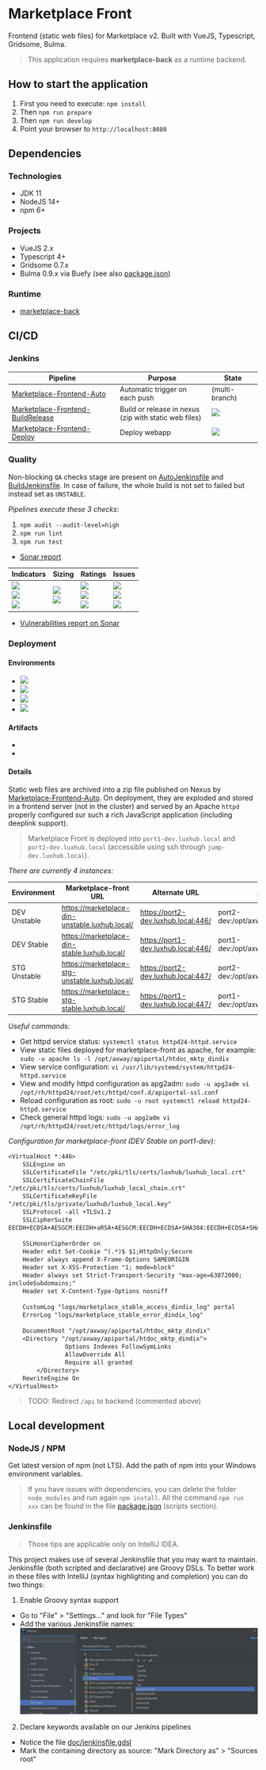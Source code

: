 # Marketplace Front

Frontend (static web files) for Marketplace v2.
Built with VueJS, Typescript, Gridsome, Bulma.

> This application requires **marketplace-back** as a runtime backend.

## How to start the application

1. First you need to execute: `npm install`
2. Then `npm run prepare`
3. Then `npm run develop`
4. Point your browser to `http://localhost:8080`

## Dependencies

### Technologies

- JDK 11
- NodeJS 14+
- npm 6+

### Projects

- VueJS 2.x
- Typescript 4+
- Gridsome 0.7.x
- Bulma 0.9.x via Buefy
  (see also [package.json](package.json))

### Runtime

- [marketplace-back](https://gitlab.luxhub.local/dev-luxhub/marketplace-back)

## CI/CD

### Jenkins

| Pipeline                                                                                                                 | Purpose                                                    | State                                                                                         |
| ------------------------------------------------------------------------------------------------------------------------ | ---------------------------------------------------------- | --------------------------------------------------------------------------------------------- |
| [Marketplace-Frontend-Auto](https://jenkins.luxhub.local:8443/view/Agora/job/Marketplace-Frontend-Auto/)                 | Automatic trigger on each push                             | (multi-branch)                                                                                |
| [Marketplace-Frontend-BuildRelease](https://jenkins.luxhub.local:8443/view/Agora/job/Marketplace-Frontend-BuildRelease/) | Build or release in nexus <br> (zip with static web files) | ![](https://jenkins.luxhub.local:8443/buildStatus/icon?job=Marketplace-Frontend-BuildRelease) |
| [Marketplace-Frontend-Deploy](https://jenkins.luxhub.local:8443/view/Agora/job/Marketplace-Frontend-Deploy/)             | Deploy webapp                                              | ![](https://jenkins.luxhub.local:8443/buildStatus/icon?job=Marketplace-Frontend-Deploy)       |

### Quality

Non-blocking `QA` checks stage are present on [AutoJenkinsfile](AutoJenkinsfile) and [BuildJenkinsfile](AutoJenkinsfile).
In case of failure, the whole build is not set to failed but instead set as `UNSTABLE`.

_Pipelines execute these 3 checks:_

1. `npm audit --audit-level=high`
2. `npm run lint`
3. `npm run test`

- [Sonar report](https://sonar.kube-dev.luxhub.local/dashboard?id=com.luxhub.agora%3Amarketplace-front)

| Indicators                                                                                                                                                                                                                                                                                                                                                                                                          | Sizing                                                                                                                                                                                                                                                                              | Ratings                                                                                                                                                                                                                                                                                                                                                                                                                           | Issues                                                                                                                                                                                                                                                                                                                                                                                                             |
| ------------------------------------------------------------------------------------------------------------------------------------------------------------------------------------------------------------------------------------------------------------------------------------------------------------------------------------------------------------------------------------------------------------------- | ----------------------------------------------------------------------------------------------------------------------------------------------------------------------------------------------------------------------------------------------------------------------------------- | --------------------------------------------------------------------------------------------------------------------------------------------------------------------------------------------------------------------------------------------------------------------------------------------------------------------------------------------------------------------------------------------------------------------------------- | ------------------------------------------------------------------------------------------------------------------------------------------------------------------------------------------------------------------------------------------------------------------------------------------------------------------------------------------------------------------------------------------------------------------ |
| ![](https://sonar.kube-dev.luxhub.local/api/project_badges/measure?project=com.luxhub.agora%3Amarketplace-front&metric=alert_status) <br> ![](https://sonar.kube-dev.luxhub.local/api/project_badges/measure?project=com.luxhub.agora%3Amarketplace-front&metric=coverage) <br> ![](https://sonar.kube-dev.luxhub.local/api/project_badges/measure?project=com.luxhub.agora%3Amarketplace-front&metric=sqale_index) | ![](https://sonar.kube-dev.luxhub.local/api/project_badges/measure?project=com.luxhub.agora%3Amarketplace-front&metric=ncloc) <br> ![](https://sonar.kube-dev.luxhub.local/api/project_badges/measure?project=com.luxhub.agora%3Amarketplace-front&metric=duplicated_lines_density) | ![](https://sonar.kube-dev.luxhub.local/api/project_badges/measure?project=com.luxhub.agora%3Amarketplace-front&metric=security_rating) <br> ![](https://sonar.kube-dev.luxhub.local/api/project_badges/measure?project=com.luxhub.agora%3Amarketplace-front&metric=reliability_rating) <br> ![](https://sonar.kube-dev.luxhub.local/api/project_badges/measure?project=com.luxhub.agora%3Amarketplace-front&metric=sqale_rating) | ![](https://sonar.kube-dev.luxhub.local/api/project_badges/measure?project=com.luxhub.agora%3Amarketplace-front&metric=bugs) <br> ![](https://sonar.kube-dev.luxhub.local/api/project_badges/measure?project=com.luxhub.agora%3Amarketplace-front&metric=code_smells) <br> ![](https://sonar.kube-dev.luxhub.local/api/project_badges/measure?project=com.luxhub.agora%3Amarketplace-front&metric=vulnerabilities) |

- [Vulnerabilities report on Sonar](https://sonar.kube-dev.luxhub.local/project/extension/dependencycheck/report_page?id=com.luxhub.agora%3Amarketplace-front&qualifier=TRK)

### Deployment

#### Environments

- [<img src="https://jenkins.luxhub.local:8443/view/Agora/job/Marketplace-Frontend-Deploy/badge/icon?config=port2-dev.luxhub.local:446">](https://marketplace-din-unstable.luxhub.local/)
- [<img src="https://jenkins.luxhub.local:8443/view/Agora/job/Marketplace-Frontend-Deploy/badge/icon?config=port1-dev.luxhub.local:446">](https://marketplace-din-stable.luxhub.local/)
- [<img src="https://jenkins.luxhub.local:8443/view/Agora/job/Marketplace-Frontend-Deploy/badge/icon?config=port2-dev.luxhub.local:447">](https://marketplace-stg-unstable.luxhub.local/)
- [<img src="https://jenkins.luxhub.local:8443/view/Agora/job/Marketplace-Frontend-Deploy/badge/icon?config=port1-dev.luxhub.local:447">](https://marketplace-stg-stable.luxhub.local/)

#### Artifacts

- ![<img src="https://jenkins.luxhub.local:8443/view/Agora/job/Marketplace-Frontend-BuildRelease/badge/icon?config=last-snapshot-version">](https://nexus.luxhub.local:9443/#browse/browse:maven-snapshots:com%2Fluxhub%2Fagora%2Fmarketplace-front)
- ![<img src="https://jenkins.luxhub.local:8443/view/Agora/job/Marketplace-Frontend-BuildRelease/badge/icon?config=last-release-version">](https://nexus.luxhub.local:9443/#browse/browse:maven-releases:com%2Fluxhub%2Fagora%2Fmarketplace-front)

#### Details

Static web files are archived into a zip file published on Nexus by [Marketplace-Frontend-Auto](https://jenkins.luxhub.local:8443/view/Agora/job/Marketplace-Frontend-Auto/).
On deployment, they are exploded and stored in a frontend server (not in the cluster) and served by an Apache `httpd` properly configured sur such a rich JavaScript application (including deeplink support).

> Marketplace Front is deployed into `port1-dev.luxhub.local` and `port2-dev.luxhub.local`
> (accessible using ssh through `jump-dev.luxhub.local`).

_There are currently 4 instances:_

| Environment  | Marketplace-front URL                          | Alternate URL                       | Actual files location                            |
| ------------ | ---------------------------------------------- | ----------------------------------- | ------------------------------------------------ |
| DEV Unstable | https://marketplace-din-unstable.luxhub.local/ | https://port2-dev.luxhub.local:446/ | port2-dev:/opt/axway/apiportal/htdoc_mktp_dindix |
| DEV Stable   | https://marketplace-din-stable.luxhub.local/   | https://port1-dev.luxhub.local:446/ | port1-dev:/opt/axway/apiportal/htdoc_mktp_dindix |
| STG Unstable | https://marketplace-stg-unstable.luxhub.local/ | https://port2-dev.luxhub.local:447/ | port2-dev:/opt/axway/apiportal/htdoc_mktp_stgstx |
| STG Stable   | https://marketplace-stg-stable.luxhub.local/   | https://port1-dev.luxhub.local:447/ | port1-dev:/opt/axway/apiportal/htdoc_mktp_stgstx |

_Useful commands:_

- Get httpd service status:
  `systemctl status httpd24-httpd.service`
- View static files deployed for marketplace-front as apache, for example:
  `sudo -u apache ls -l /opt/axway/apiportal/htdoc_mktp_dindix`
- View service configuration:
  `vi /usr/lib/systemd/system/httpd24-httpd.service`
- View and modify httpd configuration as apg2adm:
  `sudo -u apg2adm vi /opt/rh/httpd24/root/etc/httpd/conf.d/apiportal-ssl.conf`
- Reload configuration as root:
  `sudo -u root systemctl reload httpd24-httpd.service`
- Check general httpd logs:
  `sudo -u apg2adm vi /opt/rh/httpd24/root/etc/httpd/logs/error_log`

_Configuration for marketplace-front (DEV Stable on port1-dev):_

```
<VirtualHost *:446>
    SSLEngine on
    SSLCertificateFile "/etc/pki/tls/certs/luxhub/luxhub_local.crt"
    SSLCertificateChainFile "/etc/pki/tls/certs/luxhub/luxhub_local_chain.crt"
    SSLCertificateKeyFile "/etc/pki/tls/private/luxhub/luxhub_local.key"
    SSLProtocol -all +TLSv1.2
    SSLCipherSuite EECDH+ECDSA+AESGCM:EECDH+aRSA+AESGCM:EECDH+ECDSA+SHA384:EECDH+ECDSA+SHA256:EECDH+aRSA+SHA384:EECDH+aRSA+SHA256:EECDH+aRSA+RC4:EECDH:EDH+aRSA:HIGH:!RC4:!aNULL:!eNULL:!LOW:!3DES:!MD5:!EXP:!PSK:!SRP:!DSS

    SSLHonorCipherOrder on
    Header edit Set-Cookie ^(.*)$ $1;HttpOnly;Secure
    Header always append X-Frame-Options SAMEORIGIN
    Header set X-XSS-Protection "1; mode=block"
    Header always set Strict-Transport-Security "max-age=63072000; includeSubdomains;"
    Header set X-Content-Type-Options nosniff

    CustomLog "logs/marketplace_stable_access_dindix_log" portal
    ErrorLog "logs/marketplace_stable_error_dindix_log"

    DocumentRoot "/opt/axway/apiportal/htdoc_mktp_dindix"
    <Directory "/opt/axway/apiportal/htdoc_mktp_dindix">
                Options Indexes FollowSymLinks
                AllowOverride All
                Require all granted
        </Directory>
    RewriteEngine On
</VirtualHost>
```

> TODO: Redirect `/api` to backend (commented above)

## Local development

### NodeJS / NPM

Get latest version of npm (not LTS).
Add the path of npm into your Windows environment variables.

> If you have issues with dependencies, you can delete the folder `node_modules` and run again `npm install`.
> All the command `npm run xxx` can be found in the file [package.json](package.json) (scripts section).

### Jenkinsfile

> Those tips are applicable only on IntelliJ IDEA.

This project makes use of several Jenkinsfile that you may want to maintain.
Jenkinsfile (both scripted and declarative) are Groovy DSLs.
To better work in these files with IntelliJ (syntax highlighting and completion) you can do two things:

1. Enable Groovy syntax support

- Go to "File" > "Settings..." and look for "File Types"
- Add the various Jenkinsfile names:
  ![](doc/Jenkinsfile-association.png)

2. Declare keywords available on our Jenkins pipelines

- Notice the file [doc/jenkinsfile.gdsl](doc/jenkinsfile.gdsl)
- Mark the containing directory as source: "Mark Directory as" > "Sources root"
